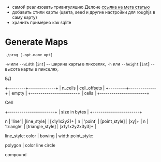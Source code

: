 - самой реализовать триангуляцию Делоне [ссылка на мега статью](https://ianthehenry.com/posts/delaunay/)
- добавить стили карты (цвета, seed и другие настройки для roughjs в саму карту)
- хранить примерно как sqlite

# Generate Maps

`./prog [-opt-name opt]`

`-w` или `--width` [`int`] -- ширина карты в пикселях,
`-h` или `--height` [`int`] -- высота карты в пикселях,




БД

+---------+--------------+
| n_cells | cell_offsets |
+---------+--------------+
| empty                  |
+------------------------+
| cells                  |
+------------------------+

Cell

+------------------------+
| size in bytes          |
+------------------------+

n | 'line' | [line_style] | [x1y1x2y2]+ |
n | 'point' | [point_style] | [xy]+ |
n | 'triangle' | [triangle_style] | [x1y1x2y2x3y3]+ |

line_style: color | bowing | width
point_style: 

polygon | color
line
circle

compound 